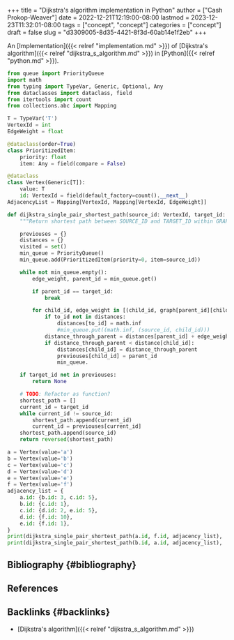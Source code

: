 +++
title = "Dijkstra's algorithm implementation in Python"
author = ["Cash Prokop-Weaver"]
date = 2022-12-21T12:19:00-08:00
lastmod = 2023-12-23T11:32:01-08:00
tags = ["concept", "concept"]
categories = ["concept"]
draft = false
slug = "d3309005-8d35-4421-8f3d-60ab14e1f2eb"
+++

An [Implementation]({{< relref "implementation.md" >}}) of [Dijkstra's algorithm]({{< relref "dijkstra_s_algorithm.md" >}}) in [Python]({{< relref "python.md" >}}).

```python
from queue import PriorityQueue
import math
from typing import TypeVar, Generic, Optional, Any
from dataclasses import dataclass, field
from itertools import count
from collections.abc import Mapping

T = TypeVar('T')
VertexId = int
EdgeWeight = float

@dataclass(order=True)
class PrioritizedItem:
    priority: float
    item: Any = field(compare = False)

@dataclass
class Vertex(Generic[T]):
    value: T
    id: VertexId = field(default_factory=count().__next__)
AdjacencyList = Mapping[VertexId, Mapping[VertexId, EdgeWeight]]

def dijkstra_single_pair_shortest_path(source_id: VertexId, target_id: VertexId, graph: AdjacencyList) -> Optional[list[VertexId]]:
    """Return shortest path between SOURCE_ID and TARGET_ID within GRAPH using Dijkstra's."""

    previouses = {}
    distances = {}
    visited = set()
    min_queue = PriorityQueue()
    min_queue.add(PrioritizedItem(priority=0, item=source_id))

    while not min_queue.empty():
        edge_weight, parent_id = min_queue.get()

        if parent_id == target_id:
            break

        for child_id, edge_weight in [(child_id, graph[parent_id][child_id]) for child_id in graph[parent_id] if child_id not in visited]:
            if to_id not in distances:
                distances[to_id] = math.inf
                #min_queue.put((math.inf, (source_id, child_id)))
            distance_through_parent = distances[parent_id] + edge_weight
            if distance_through_parent < distance[child_id]:
                distances[child_id] = distance_through_parent
                previouses[child_id] = parent_id
                min_queue.

    if target_id not in previouses:
        return None

    # TODO: Refactor as function?
    shortest_path = []
    current_id = target_id
    while current_id != source_id:
        shortest_path.append(current_id)
        current_id = previouses[current_id]
    shortest_path.append(source_id)
    return reversed(shortest_path)

a = Vertex(value='a')
b = Vertex(value='b')
c = Vertex(value='c')
d = Vertex(value='d')
e = Vertex(value='e')
f = Vertex(value='f')
adjacency_list = {
    a.id: {b.id: 3, c.id: 5},
    b.id: {c.id: 1},
    c.id: {d.id: 2, e.id: 5},
    d.id: {f.id: 10},
    e.id: {f.id: 1},
}
print(dijkstra_single_pair_shortest_path(a.id, f.id, adjacency_list), 'should be [0, 1, 2, 4, 5]')
print(dijkstra_single_pair_shortest_path(b.id, a.id, adjacency_list), 'should be None')
```


## Bibliography {#bibliography}

## References

<style>.csl-entry{text-indent: -1.5em; margin-left: 1.5em;}</style><div class="csl-bib-body">
</div>



## Backlinks {#backlinks}

-   [Dijkstra's algorithm]({{< relref "dijkstra_s_algorithm.md" >}})

